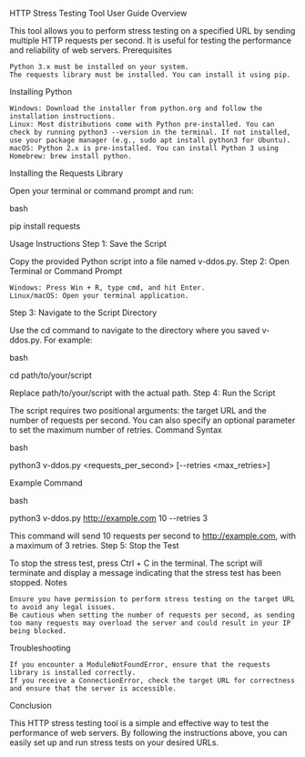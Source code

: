 HTTP Stress Testing Tool User Guide
Overview

This tool allows you to perform stress testing on a specified URL by sending multiple HTTP requests per second. It is useful for testing the performance and reliability of web servers.
Prerequisites

    Python 3.x must be installed on your system.
    The requests library must be installed. You can install it using pip.

Installing Python

    Windows: Download the installer from python.org and follow the installation instructions.
    Linux: Most distributions come with Python pre-installed. You can check by running python3 --version in the terminal. If not installed, use your package manager (e.g., sudo apt install python3 for Ubuntu).
    macOS: Python 2.x is pre-installed. You can install Python 3 using Homebrew: brew install python.

Installing the Requests Library

Open your terminal or command prompt and run:

bash

pip install requests

Usage Instructions
Step 1: Save the Script

Copy the provided Python script into a file named v-ddos.py.
Step 2: Open Terminal or Command Prompt

    Windows: Press Win + R, type cmd, and hit Enter.
    Linux/macOS: Open your terminal application.

Step 3: Navigate to the Script Directory

Use the cd command to navigate to the directory where you saved v-ddos.py. For example:

bash

cd path/to/your/script

Replace path/to/your/script with the actual path.
Step 4: Run the Script

The script requires two positional arguments: the target URL and the number of requests per second. You can also specify an optional parameter to set the maximum number of retries.
Command Syntax

bash

python3 v-ddos.py <url> <requests_per_second> [--retries <max_retries>]

Example Command

bash

python3 v-ddos.py http://example.com 10 --retries 3

This command will send 10 requests per second to http://example.com, with a maximum of 3 retries.
Step 5: Stop the Test

To stop the stress test, press Ctrl + C in the terminal. The script will terminate and display a message indicating that the stress test has been stopped.
Notes

    Ensure you have permission to perform stress testing on the target URL to avoid any legal issues.
    Be cautious when setting the number of requests per second, as sending too many requests may overload the server and could result in your IP being blocked.

Troubleshooting

    If you encounter a ModuleNotFoundError, ensure that the requests library is installed correctly.
    If you receive a ConnectionError, check the target URL for correctness and ensure that the server is accessible.

Conclusion

This HTTP stress testing tool is a simple and effective way to test the performance of web servers. By following the instructions above, you can easily set up and run stress tests on your desired URLs.
